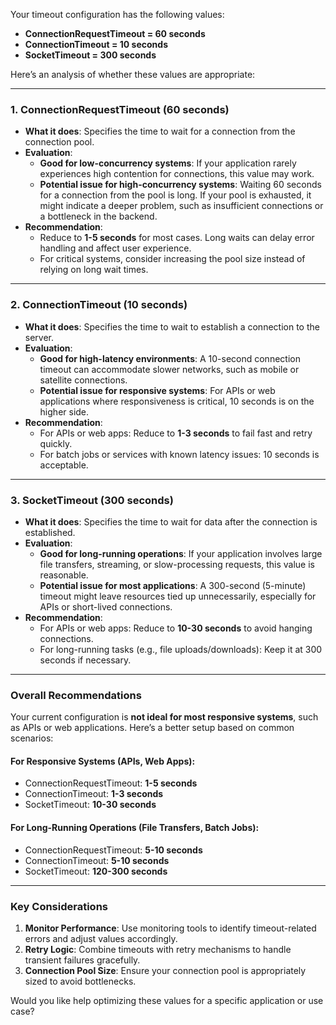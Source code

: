 Your timeout configuration has the following values:

- **ConnectionRequestTimeout = 60 seconds**
- **ConnectionTimeout = 10 seconds**
- **SocketTimeout = 300 seconds**

Here’s an analysis of whether these values are appropriate:

---

### **1. ConnectionRequestTimeout (60 seconds)**
- **What it does**: Specifies the time to wait for a connection from the connection pool.
- **Evaluation**:
  - **Good for low-concurrency systems**: If your application rarely experiences high contention for connections, this value may work.
  - **Potential issue for high-concurrency systems**: Waiting 60 seconds for a connection from the pool is long. If your pool is exhausted, it might indicate a deeper problem, such as insufficient connections or a bottleneck in the backend.
- **Recommendation**:
  - Reduce to **1-5 seconds** for most cases. Long waits can delay error handling and affect user experience.
  - For critical systems, consider increasing the pool size instead of relying on long wait times.

---

### **2. ConnectionTimeout (10 seconds)**
- **What it does**: Specifies the time to wait to establish a connection to the server.
- **Evaluation**:
  - **Good for high-latency environments**: A 10-second connection timeout can accommodate slower networks, such as mobile or satellite connections.
  - **Potential issue for responsive systems**: For APIs or web applications where responsiveness is critical, 10 seconds is on the higher side.
- **Recommendation**:
  - For APIs or web apps: Reduce to **1-3 seconds** to fail fast and retry quickly.
  - For batch jobs or services with known latency issues: 10 seconds is acceptable.

---

### **3. SocketTimeout (300 seconds)**
- **What it does**: Specifies the time to wait for data after the connection is established.
- **Evaluation**:
  - **Good for long-running operations**: If your application involves large file transfers, streaming, or slow-processing requests, this value is reasonable.
  - **Potential issue for most applications**: A 300-second (5-minute) timeout might leave resources tied up unnecessarily, especially for APIs or short-lived connections.
- **Recommendation**:
  - For APIs or web apps: Reduce to **10-30 seconds** to avoid hanging connections.
  - For long-running tasks (e.g., file uploads/downloads): Keep it at 300 seconds if necessary.

---

### **Overall Recommendations**
Your current configuration is **not ideal for most responsive systems**, such as APIs or web applications. Here’s a better setup based on common scenarios:

#### **For Responsive Systems (APIs, Web Apps)**:
- ConnectionRequestTimeout: **1-5 seconds**
- ConnectionTimeout: **1-3 seconds**
- SocketTimeout: **10-30 seconds**

#### **For Long-Running Operations (File Transfers, Batch Jobs)**:
- ConnectionRequestTimeout: **5-10 seconds**
- ConnectionTimeout: **5-10 seconds**
- SocketTimeout: **120-300 seconds**

---

### **Key Considerations**
1. **Monitor Performance**: Use monitoring tools to identify timeout-related errors and adjust values accordingly.
2. **Retry Logic**: Combine timeouts with retry mechanisms to handle transient failures gracefully.
3. **Connection Pool Size**: Ensure your connection pool is appropriately sized to avoid bottlenecks.

Would you like help optimizing these values for a specific application or use case?